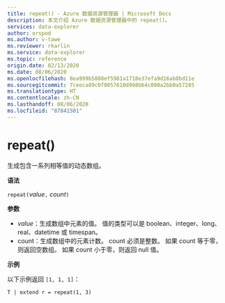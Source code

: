 ```yaml
---
title: repeat() - Azure 数据资源管理器 | Microsoft Docs
description: 本文介绍 Azure 数据资源管理器中的 repeat()。
services: data-explorer
author: orspod
ms.author: v-tawe
ms.reviewer: rkarlin
ms.service: data-explorer
ms.topic: reference
origin.date: 02/13/2020
ms.date: 08/06/2020
ms.openlocfilehash: 8ea999b5888ef5981a1718e37efa9d16ab8bd11e
ms.sourcegitcommit: 7ceeca89c0f0057610d998b64c000a2bb0a57285
ms.translationtype: HT
ms.contentlocale: zh-CN
ms.lasthandoff: 08/06/2020
ms.locfileid: "87841501"
---
```

# <a name="repeat"></a>repeat()

生成包含一系列相等值的动态数组。

**语法**

`repeat(`*value*`,` *count*`)` 

**参数**

* *value*：生成数组中元素的值。 值的类型可以是 boolean、integer、long、real、datetime 或 timespan。   
* count：生成数组中的元素计数。 count 必须是整数。
如果 count 等于零，则返回空数组。
如果 count 小于零，则返回 null 值。 

**示例**

以下示例返回 `[1, 1, 1]`：

```kusto
T | extend r = repeat(1, 3)
```